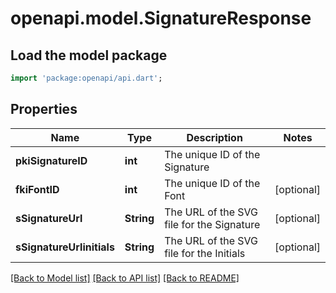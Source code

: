 # openapi.model.SignatureResponse

## Load the model package
```dart
import 'package:openapi/api.dart';
```

## Properties
Name | Type | Description | Notes
------------ | ------------- | ------------- | -------------
**pkiSignatureID** | **int** | The unique ID of the Signature | 
**fkiFontID** | **int** | The unique ID of the Font | [optional] 
**sSignatureUrl** | **String** | The URL of the SVG file for the Signature | [optional] 
**sSignatureUrlinitials** | **String** | The URL of the SVG file for the Initials | [optional] 

[[Back to Model list]](../README.md#documentation-for-models) [[Back to API list]](../README.md#documentation-for-api-endpoints) [[Back to README]](../README.md)


